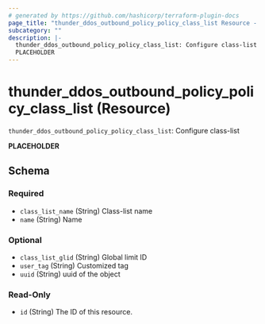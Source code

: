 ```yaml
---
# generated by https://github.com/hashicorp/terraform-plugin-docs
page_title: "thunder_ddos_outbound_policy_policy_class_list Resource - terraform-provider-thunder"
subcategory: ""
description: |-
  thunder_ddos_outbound_policy_policy_class_list: Configure class-list
  PLACEHOLDER
---
```


# thunder_ddos_outbound_policy_policy_class_list (Resource)

`thunder_ddos_outbound_policy_policy_class_list`: Configure class-list

__PLACEHOLDER__



<!-- schema generated by tfplugindocs -->
## Schema

### Required

- `class_list_name` (String) Class-list name
- `name` (String) Name

### Optional

- `class_list_glid` (String) Global limit ID
- `user_tag` (String) Customized tag
- `uuid` (String) uuid of the object

### Read-Only

- `id` (String) The ID of this resource.


